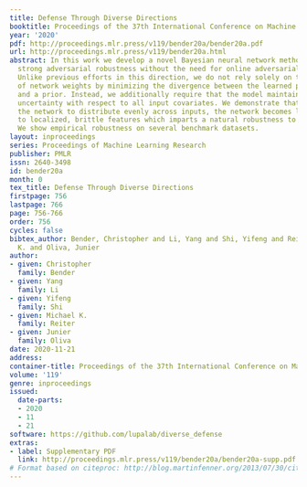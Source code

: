```yaml
---
title: Defense Through Diverse Directions
booktitle: Proceedings of the 37th International Conference on Machine Learning
year: '2020'
pdf: http://proceedings.mlr.press/v119/bender20a/bender20a.pdf
url: http://proceedings.mlr.press/v119/bender20a.html
abstract: In this work we develop a novel Bayesian neural network methodology to achieve
  strong adversarial robustness without the need for online adversarial training.
  Unlike previous efforts in this direction, we do not rely solely on the stochasticity
  of network weights by minimizing the divergence between the learned parameter distribution
  and a prior. Instead, we additionally require that the model maintain some expected
  uncertainty with respect to all input covariates. We demonstrate that by encouraging
  the network to distribute evenly across inputs, the network becomes less susceptible
  to localized, brittle features which imparts a natural robustness to targeted perturbations.
  We show empirical robustness on several benchmark datasets.
layout: inproceedings
series: Proceedings of Machine Learning Research
publisher: PMLR
issn: 2640-3498
id: bender20a
month: 0
tex_title: Defense Through Diverse Directions
firstpage: 756
lastpage: 766
page: 756-766
order: 756
cycles: false
bibtex_author: Bender, Christopher and Li, Yang and Shi, Yifeng and Reiter, Michael
  K. and Oliva, Junier
author:
- given: Christopher
  family: Bender
- given: Yang
  family: Li
- given: Yifeng
  family: Shi
- given: Michael K.
  family: Reiter
- given: Junier
  family: Oliva
date: 2020-11-21
address: 
container-title: Proceedings of the 37th International Conference on Machine Learning
volume: '119'
genre: inproceedings
issued:
  date-parts:
  - 2020
  - 11
  - 21
software: https://github.com/lupalab/diverse_defense
extras:
- label: Supplementary PDF
  link: http://proceedings.mlr.press/v119/bender20a/bender20a-supp.pdf
# Format based on citeproc: http://blog.martinfenner.org/2013/07/30/citeproc-yaml-for-bibliographies/
---
```

